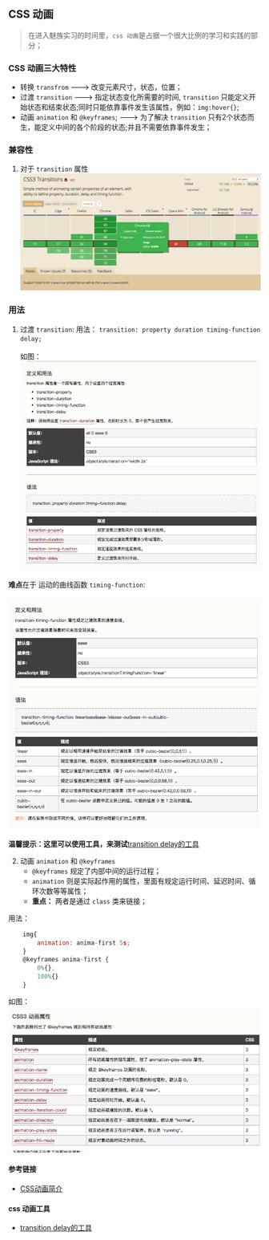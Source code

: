 ## CSS 动画

> 在进入魅族实习的时间里，` css 动画 `是占据一个很大比例的学习和实践的部分；

### CSS 动画三大特性

- 转换 `transfrom` ---> 改变元素尺寸，状态，位置；
- 过渡 `transition` ---> 指定状态变化所需要的时间, `transition` 只能定义开始状态和结束状态;同时只能依靠事件发生该属性，例如：`img:hover{}`;
- 动画 `animation` 和 `@keyframes`; ---> 为了解决 `transition` 只有2个状态而生，能定义中间的各个阶段的状态;并且不需要依靠事件发生；

### 兼容性

1. 对于 `transition` 属性
![image](./md.img/1.png)


### 用法

1. 过渡 `transition`:
用法： ` transition: property duration timing-function delay; ` <br><br>
如图：![image](./md.img/2.png)<br>

**难点**在于 运动的曲线函数 ` timing-function `:<br><br>
![image](./md.img/3.png)

**温馨提示：这里可以使用工具，来测试**[transition delay的工具](http://cubic-bezier.com/#0,.71,1,.2s)

2. 动画 `animation` 和 `@keyframes`
    + `@keyframes` 规定了内部中间的运行过程；
    + `animation` 则是实际起作用的属性，里面有规定运行时间、延迟时间、循环次数等等属性；
    + **重点：** 两者是通过 `class` 类来链接；

用法：<br>
```js
    img{
        animation: anima-first 5s;
    }
    @keyframes anima-first {
        0%{},
        100%{}
    }
```
如图：<br>
![image](./md.img/4.png) <br>


#### 参考链接
- [CSS动画简介](http://www.ruanyifeng.com/blog/2014/02/css_transition_and_animation.html)

#### css 动画工具
- [transition delay的工具](http://cubic-bezier.com/#0,.71,1,.2s)